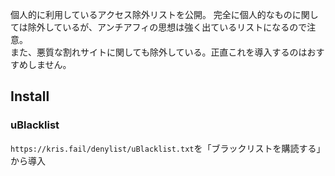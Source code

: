個人的に利用しているアクセス除外リストを公開。
完全に個人的なものに関しては除外しているが、アンチアフィの思想は強く出ているリストになるので注意。<br>
また、悪質な割れサイトに関しても除外している。正直これを導入するのはおすすめしません。
## Install
### uBlacklist
`https://kris.fail/denylist/uBlacklist.txt`を「ブラックリストを購読する」から導入

